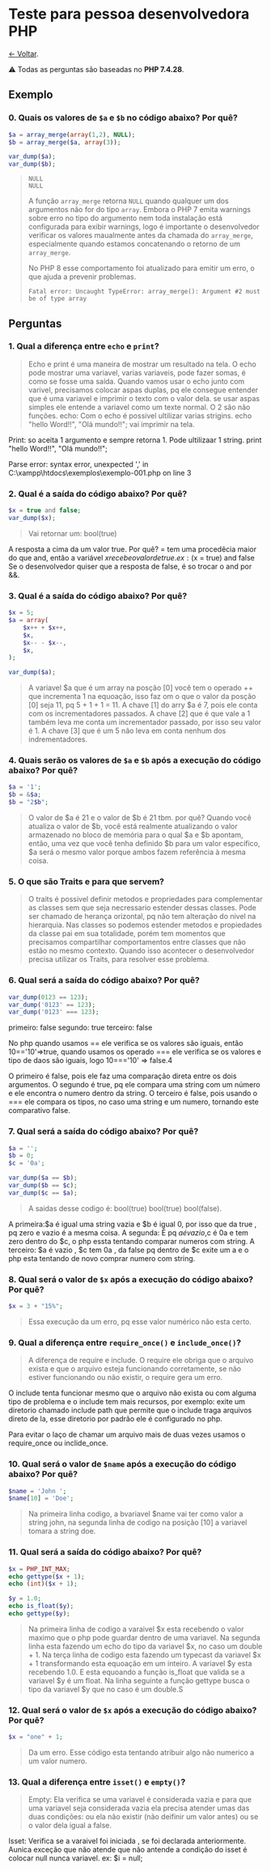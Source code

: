 # Teste para pessoa desenvolvedora PHP

[← Voltar](README.md).

⚠️ Todas as perguntas são baseadas no **PHP 7.4.28**.

## Exemplo

### 0. Quais os valores de `$a` e `$b` no código abaixo? Por quê?

```php
$a = array_merge(array(1,2), NULL);
$b = array_merge($a, array(3));

var_dump($a);
var_dump($b);
```

> ```
> NULL
> NULL
> ```
> 
> A função `array_merge` retorna `NULL` quando qualquer um dos argumentos não for do tipo `array`. Embora o PHP 7 emita warnings sobre erro no tipo do argumento nem toda instalação está configurada para exibir warnings, logo é importante o desenvolvedor verificar os valores maualmente antes da chamada do `array_merge`, especialmente quando estamos concatenando o retorno de um `array_merge`.
>
> No PHP 8 esse comportamento foi atualizado para emitir um erro, o que ajuda a prevenir problemas.
> 
> ```
> Fatal error: Uncaught TypeError: array_merge(): Argument #2 must be of type array
> ```

## Perguntas

### 1. Qual a diferença entre `echo` e `print`?

> Echo e print é uma maneira de mostrar um resultado na tela. O echo pode mostrar uma variavel, varias variaveis, pode fazer somas, é como se fosse uma saída. Quando vamos usar o echo junto com varivel, precisamos colocar aspas duplas, pq ele consegue entender que é uma variavel e imprimir o texto com o valor dela. se usar aspas simples ele entende a variavel como um texte normal. O 2 são não funções.
echo: Com o echo é possivel ultilizar varias strigins.
echo "hello Word!!", "Olá mundo!!";
vai imprimir na tela.

 Print: so aceita 1 argumento e sempre retorna 1. Pode ultilizaar 1 string.
print "hello Word!!", "Olá mundo!!";

Parse error: syntax error, unexpected ',' in C:\xampp\htdocs\exemplos\exemplo-001.php on line 3 

### 2. Qual é a saída do código abaixo? Por quê?

```php
$x = true and false;
var_dump($x);
```

> Vai retornar um: bool(true)

A resposta a cima da um valor true. Por quê? = tem uma procedêcia maior do que and, então a variável $x recebe o valor de true.
ex: ($x = true) and false 
Se o desenvolvedor quiser que a resposta de false, é so trocar o and por &&.

### 3. Qual é a saída do código abaixo? Por quê?

```php
$x = 5;
$a = array(
    $x++ + $x++,
    $x,
    $x-- - $x--,
    $x,
);

var_dump($a);
```

> A variavel $a que é um array na posção [0] você tem o operado ++ que incrementa 1 na equoação, isso faz om o que o valor da posção [0] seja 11, pq 5 + 1 + 1 = 11.
A chave [1] do arry $a é 7, pois ele conta com os incrementadores passados.
A chave [2] que é que vale a 1 também leva me conta um incrementador passado, por isso seu valor é 1.
A chave [3] que é um 5 não leva em conta nenhum dos indrementadores.

### 4. Quais serão os valores de `$a` e `$b` após a execução do código abaixo? Por quê?

```php
$a = '1';
$b = &$a;
$b = "2$b";
```

>   O valor de $a é 21 e o valor de $b é 21 tbm. por quê? Quando você atualiza o valor de $b, você está realmente atualizando o valor armazenado no bloco de memória para o qual $a e $b apontam, então, uma vez que você tenha definido $b para um valor específico, $a será o mesmo valor porque ambos fazem referência à mesma coisa.

### 5. O que são Traits e para que servem? 

> O traits é possivel definir metodos e propriedades para complementar as classes sem que seja necressario estender dessas classes. Pode ser chamado de herança orizontal, pq não tem alteração do nivel na hierarquia. Nas classes so podemos estender metodos e propiedades da classe pai em sua totalidade, porém tem momentos que precisamos compartilhar comportamentos entre classes que não estão no mesmo contexto. Quando isso acontecer o desenvolvedor precisa utilizar os Traits, para resolver esse problema.

### 6. Qual será a saída do código abaixo? Por quê?

```php
var_dump(0123 == 123);
var_dump('0123' == 123);
var_dump('0123' === 123);
```

> 
primeiro: false
segundo: true
terceiro: false

No php quando usamos == ele verifica se os valores são iguais, então 10=='10'=>true, quando usamos os operado === ele verifica se os valores e tipo de daos são iguais, logo 10==='10' => false.4

O primeiro é false, pois ele faz uma comparação direta entre os dois argumentos. 
O segundo é true, pq ele compara uma string com um número e ele encontra o numero dentro da string.
O terceiro é false, pois usando o === ele compara os tipos, no caso uma string e um numero, tornando este comparativo false.

### 7. Qual será a saída do código abaixo? Por quê?

```php
$a = '';
$b = 0;
$c = '0a';

var_dump($a == $b);
var_dump($b == $c);
var_dump($c == $a);
```

> A saidas desse codigo é: bool(true) bool(true) bool(false).

A primeira:$a é igual uma string vazia e $b é igual 0, por isso que da true , pq zero e vazio é a mesma coisa.
 A segunda: É pq $a é vazio,$c é 0a e tem zero dentro do $c, o php essta tentando comparar numeros com string.
A terceiro: $a é vazio , $c tem 0a , da false pq dentro de $c exite um a e o php esta tentando de novo comprar numero com string.

### 8. Qual será o valor de `$x` após a execução do código abaixo? Por quê?

```php
$x = 3 + "15%";
```

> Essa execução da um erro, pq esse valor numérico não esta certo. 

### 9. Qual a diferença entre `require_once()` e `include_once()`?

> A diferença de require e include.
O require ele obriga que o arquivo exista e que o arquivo esteja funcionando corretamente, se não estiver funcionando ou não existir, o require gera um erro. 

O include tenta funcionar mesmo que o arquivo não exista ou com alguma tipo de problema e o include tem mais recursos, por exemplo: exite um diretorio chamado include path que permite que o include traga arquivos direto de la, esse diretorio por padrão ele é configurado no php. 

Para evitar o laço de chamar um arquivo mais de duas vezes usamos o require_once ou inclide_once.

### 10. Qual será o valor de `$name` após a execução do código abaixo? Por quê?

```php
$name = 'John ';
$name[10] = 'Doe';
```

> Na primeira linha codigo, a bvariavel $name vai ter como valor a string john, na segunda linha de codigo na posição [10] a variavel tomara a string doe.

### 11. Qual será a saída do código abaixo? Por quê?

```php
$x = PHP_INT_MAX;
echo gettype($x + 1);
echo (int)($x + 1);

$y = 1.0;
echo is_float($y);
echo gettype($y);
```

> Na primeira linha de codigo a varaivel $x esta recebendo o valor maximo que o php pode guardar dentro de uma variavel.
Na segunda linha esta fazendo um echo do tipo da variavel $x, no caso um double + 1.
Na terça linha de codigo esta fazendo um typecast da variavel $x + 1 transformando esta equoação em um inteiro.
A variavel $y esta recebendo 1.0. E esta equoando a função is_float que valida se a variavel $y é um float.
Na linha seguinte a função gettype busca o tipo da variavel $y que no caso é um double.S

### 12. Qual será o valor de `$x` após a execução do código abaixo? Por quê?

```php
$x = "one" + 1;
```

> Da um erro. Esse código esta tentando atribuir algo não numerico a um valor numero.

### 13. Qual a diferença entre `isset()` e `empty()`?

> Empty: Ela verifica se uma variavel é considerada vazia e para que uma variavel seja considerada vazia ela precisa atender umas das duas condições: ou ela não existir (não deifinir um valor antes) ou se o valor dela igual a false.

Isset: Verifica se a varaivel foi iniciada , se foi declarada anteriormente. Aunica exceção que não atende que não antende a condição do isset é colocar null nunca variavel.
ex:
$i = null;
